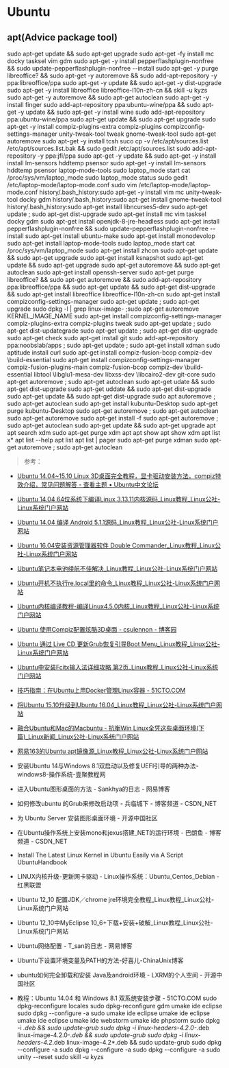 # Ubuntu 

## apt(Advice package tool)

sudo apt-get update && sudo apt-get upgrade
sudo apt-get -fy install mc docky tasksel vim gdm
sudo apt-get -y install pepperflashplugin-nonfree && sudo update-pepperflashplugin-nonfree --install 
sudo apt-get -y purge libreoffice? && sudo apt-get -y autoremove && sudo add-apt-repository -y ppa:libreoffice/ppa
sudo apt-get -y update && sudo apt-get -y dist-upgrade
sudo apt-get -y install libreoffice libreoffice-l10n-zh-cn && skill -u kyzs
sudo apt-get -y autoremove && sudo apt-get autoclean
sudo apt-get -y install finger
sudo add-apt-repository ppa:ubuntu-wine/ppa && sudo apt-get -y update && sudo apt-get -y install wine
sudo add-apt-repository ppa:ubuntu-wine/ppa
sudo apt-get update && sudo apt-get upgrade
sudo apt-get -y install compiz-plugins-extra compiz-plugins compizconfig-settings-manager unity-tweak-tool  tweak gnome-tweak-tool
sudo apt-get autoremove
sudo apt-get -y install tcsh
suco cp -v /etc/apt/sources.list /etc/apt/sources.list.bak && sudo gedit /etc/apt/sources.list
sudo add-apt-repository -y ppa:jfi/ppa 
sudo apt-get -y update && sudo apt-get -y install install lm-sensors hddtemp psensor
sudo apt-get -y install lm-sensors hddtemp psensor laptop-mode-tools
sudo laptop_mode start
cat /proc/sys/vm/laptop_mode 
sudo laptop_mode status
sudo gedit /etc/laptop-mode/laptop-mode.conf
sudo vim /etc/laptop-mode/laptop-mode.conf
history/.bash_history:sudo apt-get -y install vim mc unity-tweak-tool docky gdm
history/.bash_history:sudo apt-get install gnome-tweak-tool
history/.bash_history:sudo apt-get install libncurses5-dev
sudo apt-get update ; sudo apt-get dist-upgrade 
sudo apt-get install mc vim tasksel docky  gdm
sudo apt-get install openjdk-8-jre-headless
sudo apt-get install pepperflashplugin-nonfree && sudo update-pepperflashplugin-nonfree --install
sudo apt-get install ubuntu-make
sudo apt-get install monodevolop
sudo apt-get install laptop-mode-tools
sudo laptop_mode start
cat /proc/sys/vm/laptop_mode
sudo apt-get install zhcon
sudo apt-get update && sudo apt-get upgrade
sudo apt-get install ksnapshot
sudo apt-get update && sudo apt-get upgrade
sudo apt-get autoremove && sudo apt-get autoclean
sudo apt-get install openssh-server
sudo apt-get purge libreoffice? && sudo apt-get autoremove && sudo add-apt-repository ppa:libreoffice/ppa && sudo apt-get update && sudo apt-get dist-upgrade && sudo apt-get install libreoffice libreoffice-l10n-zh-cn
sudo apt-get install compizconfig-settings-manager
sudo apt-get update ; sudo apt-get upgrade 
sudo dpkg -l | grep linux-image- ;sudo apt-get autoremove KERNEL_IMAGE_NAME
sudo apt-get install compizconfig-settings-manager compiz-plugins-extra compiz-plugins tweak
sudo apt-get update ; sudo apt-get dist-updategrade 
sudo apt-get update ; sudo apt-get dist-upgrade 
sudo apt-get check
sudo apt-get install git
sudo add-apt-repository ppa:noobslab/apps ; sudo apt-get update ; sudo apt-get install xdman
sudo aptitude install curl
sudo apt-get install compiz-fusion-bcop compiz-dev \build-essential
sudo apt-get install compizconfig-settings-manager compiz-fusion-plugins-main compiz-fusion-bcop compiz-dev \build-essential libtool \libglu1-mesa-dev libxss-dev \libcairo2-dev git-core
sudo apt-get autoremove ; sudo apt-get autoclean
sudo apt-get udate && sudo apt-get dist-upgrade
sudo apt-get uddate && sudo apt-get dist-upgrade
sudo apt-get update && sudo apt-get dist-upgrade
sudo apt autoremove ; sudo apt-get autoclean
sudo apt-get install kubuntu-Desktop
sudo apt-get purge kubuntu-Desktop
sudo apt-get autoremove ; sudo apt-get autoclean
sudo apt-get autoremove
sudo apt-get install -f
sudo apt-get autoremove ; sudo apt-get autoclean
sudo apt-get update && sudo apt-get upgrade
apt 
apt search xdm
sudo apt-get purge xdm
apt
apt show
apt show xdm
apt list x*
apt list --help
apt list
apt list | pager
sudo apt-get purge xdman
sudo apt-get autoremove ; sudo apt-get autoclean

> 参考：


+ [Ubuntu 14.04~15.10 Linux 3D桌面完全教程，显卡驱动安装方法，compiz特效介绍，常见问题解答 - 查看主题 • Ubuntu中文论坛](http://forum.ubuntu.org.cn/viewtopic.php?t=140531)

+ [Ubuntu 14.04 64位系统下编译Linux 3.13.11内核源码_Linux教程_Linux公社-Linux系统门户网站](http://www.linuxidc.com/Linux/2016-04/130459.htm)

+ [Ubuntu 14.04 编译 Android 5.1.1源码_Linux教程_Linux公社-Linux系统门户网站](http://www.linuxidc.com/Linux/2016-04/130698.htm)

+ [Ubuntu 16.04安装资源管理器软件 Double Commander_Linux教程_Linux公社-Linux系统门户网站](http://www.linuxidc.com/Linux/2016-04/130192.htm)

+ [Ubuntu笔记本电池续航不佳解决_Linux教程_Linux公社-Linux系统门户网站](http://www.linuxidc.com/Linux/2016-04/130122.htm)

+ [Ubuntu开机不执行re.local里的命令_Linux教程_Linux公社-Linux系统门户网站](http://www.linuxidc.com/Linux/2016-03/129219.htm)

+ [Ubuntu内核编译教程-编译Linux4.5.0内核_Linux教程_Linux公社-Linux系统门户网站](http://www.linuxidc.com/Linux/2016-04/129955.htm)

+ [Ubuntu 使用Compiz配置炫酷3D桌面 - csulennon - 博客园](http://www.cnblogs.com/csulennon/p/4452302.html)

+ [Ubuntu 通过 Live CD 更新Grub恢复引导Boot Menu_Linux教程_Linux公社-Linux系统门户网站](http://www.linuxidc.com/Linux/2015-04/116451.htm)

+ [Ubuntu中安装Fcitx输入法详细攻略 第2页_Linux教程_Linux公社-Linux系统门户网站](http://www.linuxidc.com/Linux/2008-01/10369p2.htm)

+ [技巧指南：在Ubuntu上用Docker管理Linux容器 - 51CTO.COM](http://os.51cto.com/art/201407/444789_all.htm)

+ [将Ubuntu 15.10升级到Ubuntu 16.04_Linux教程_Linux公社-Linux系统门户网站](http://www.linuxidc.com/Linux/2016-03/129158.htm)

+ [融合Ubuntu和Mac的Macbuntu - 抗衡Win Linux全凭这些桌面环境(下篇)_Linux新闻_Linux公社-Linux系统门户网站](http://www.linuxidc.com/Linux/2012-01/52348p3.htm)

+ [网易163的Ubuntu apt镜像源_Linux教程_Linux公社-Linux系统门户网站](http://www.linuxidc.com/Linux/2016-04/130165.htm)

+ 安装Ubuntu 14与Windows 8.1双启动以及修复UEFI引导的两种办法-windows8-操作系统-壹聚教程网

+ 进入Ubuntu图形桌面的方法 - Sankhya的日志 - 网易博客

+ 如何修改ubuntu 的Grub来修改启动项 - 兵临城下 - 博客频道 - CSDN_NET

+ 为 Ubuntu Server 安装图形桌面环境 - 开源中国社区

+ 在Ubuntu操作系统上安装mono和jexus搭建_NET的运行环境 - 巴朗鱼 - 博客频道 - CSDN_NET

+ Install The Latest Linux Kernel in Ubuntu Easily via A Script  UbuntuHandbook

+ LINUX内核升级-更新网卡驱动 - Linux操作系统：Ubuntu_Centos_Debian - 红黑联盟

+ Ubuntu 12_10 配置JDK／chrome jre环境完全教程_Linux教程_Linux公社-Linux系统门户网站

+ Ubuntu 12_10中MyEclipse 10_6+下载+安装+破解_Linux教程_Linux公社-Linux系统门户网站

+ Ubuntu网络配置 - T_san的日志 - 网易博客

+ Ubuntu下设置环境变量及PATH的方法-好喜儿-ChinaUnix博客

+ ubuntu如何完全卸载和安装 Java及android环境 - LXRM的个人空间 - 开源中国社区

+ 教程：Ubuntu 14.04 和 Windows 8.1 双系统安装步骤 - 51CTO.COM
sudo dpkg-reconfigure locales
sudo dpkg-reconfigure gdm
umake ide eclipse
sudo dpkg --configure -a
sudo umake ide eclipse
umake ide eclipse
umake ide eclipse
umake ide webstorm
umake ide phpstorm
sudo dpkg -i *.deb && sudo update-grub
sudo dpkg -i linux-headers-4.2.0-*.deb linux-image-4.2.0-*.deb && sudo update-grub
sudo dpkg -i linux-headers-4.2*.deb linux-image-4.2*.deb && sudo update-grub 
sudo dpkg --configure -a 
sudo dpkg --configure -a
sudo dpkg --configure -a
sudo unity --reset
sudo skill -u kyzs
